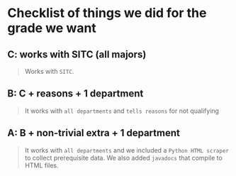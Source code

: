 # Checklist of things we did for the grade we want

## C: works with SITC (all majors)
> Works with `SITC`.

## B: C + reasons + 1 department
> It works with `all departments` and `tells reasons` for not qualifying

## A: B + non-trivial extra + 1 department
> It works with `all departments` and we included a `Python HTML scraper` to collect prerequisite data. We also added `javadocs` that compile to HTML files. 